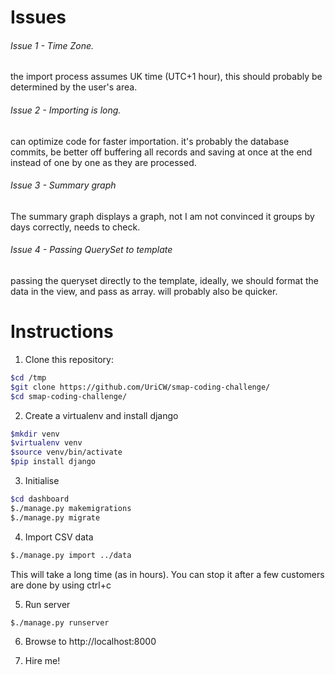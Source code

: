 Issues
======

###### Issue 1 - Time Zone.

the import process assumes UK time (UTC+1 hour), this should probably be determined by the user's area.

###### Issue 2 - Importing is long. 

can optimize code for faster importation. it's probably the database commits, be better off buffering all records and saving at once at the end instead of one by one as they are processed.

###### Issue 3 - Summary graph

The summary graph displays a graph, not I am not convinced it groups by days correctly, needs to check.

###### Issue 4 - Passing QuerySet to template 

passing the queryset directly to the template, ideally, we should format the data in the view, and pass as array. will probably also be quicker.


Instructions
============
1. Clone this repository:
```bash
$cd /tmp
$git clone https://github.com/UriCW/smap-coding-challenge/
$cd smap-coding-challenge/
```
2. Create a virtualenv and install django
```bash
$mkdir venv
$virtualenv venv
$source venv/bin/activate
$pip install django
```

3. Initialise
```bash
$cd dashboard
$./manage.py makemigrations
$./manage.py migrate
```
4. Import CSV data
```bash
$./manage.py import ../data
```
  This will take a long time (as in hours). You can stop it after a few customers are done by using ctrl+c

5. Run server
```bash
$./manage.py runserver
```
6. Browse to http://localhost:8000

7. Hire me!
